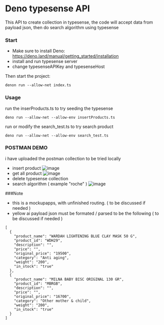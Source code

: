 # Deno typesense API

This API to create collection in typesense, the code will accept data from payload json, then do search algorithm using typesense

### Start

- Make sure to install Deno: https://deno.land/manual/getting_started/installation
- install and run typesense server
- change typesenseAPIKey and typesenseHost
  
Then start the project:
```
denon run --allow-net index.ts
```
### Usage
run the inserProducts.ts to try seeding the typesense
```
deno run --allow-net --allow-env insertProducts.ts
```
run or modify the search_test.ts to try search product
```
deno run --allow-net --allow-env search_test.ts  
```

### POSTMAN DEMO
i have uploaded the postman collection to be tried locally
- insert product
![image](https://github.com/user-attachments/assets/39449c9e-5c2f-4fc2-8c32-89134a6558ad)
- get all product
![image](https://github.com/user-attachments/assets/3ddc9b0e-8be2-4b4d-917d-365d1b740ba8)
- delete typesense collection
- search algorithm ( example "roche" )
![image](https://github.com/user-attachments/assets/5ebb52f3-282e-49d3-9caf-9bab26924a3b)

###Note
- this is a mockupapps, with unfinished routing. ( to be discussed if needed )
- yellow ai payload json must be formated / parsed to be the following ( to be discussed if needed )
```
[
  {
    "product_name": "WARDAH LIGHTENING BLUE CLAY MASK 50 G",
    "product_id": "WDH29",
    "description": "",
    "price": "",
    "original_price": "19500",
    "category": "Anti aging",
    "weight": "200",
    "in_stock": "true"
  },
  {
    "product_name": "MILNA BABY BISC ORIGINAL 130 GR",
    "product_id": "MBRGB",
    "description": "",
    "price": "",
    "original_price": "16700",
    "category": "Other mother & child",
    "weight": "200",
    "in_stock": "true"
  }
]
```
